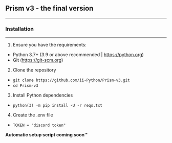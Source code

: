 ## Prism v3 - the final version
---

### Installation
---
1. Ensure you have the requirements:
  - Python 3.7+ (3.9 or above recommended | https://python.org)
  - Git (https://git-scm.org) 

2. Clone the repository
  - `git clone https://github.com/ii-Python/Prism-v3.git`
  - `cd Prism-v3`

3. Install Python dependencies
  - `python(3) -m pip install -U -r reqs.txt`

4. Create the .env file
  - `TOKEN = "discord token"`

**Automatic setup script coming soon:tm:**
